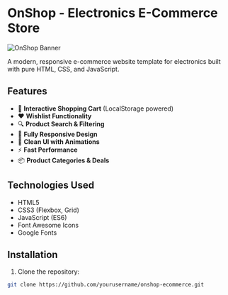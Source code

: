 
# OnShop - Electronics E-Commerce Store

![OnShop Banner](https://via.placeholder.com/1200x400?text=OnShop+E-Commerce) <!-- Replace with actual banner -->

A modern, responsive e-commerce website template for electronics built with pure HTML, CSS, and JavaScript.

## Features

- 🛒 **Interactive Shopping Cart** (LocalStorage powered)
- ❤️ **Wishlist Functionality**
- 🔍 **Product Search & Filtering**
- 📱 **Fully Responsive Design**
- 🎨 **Clean UI with Animations**
- ⚡ **Fast Performance**
- 📦 **Product Categories & Deals**

## Technologies Used

- HTML5
- CSS3 (Flexbox, Grid)
- JavaScript (ES6)
- Font Awesome Icons
- Google Fonts

## Installation

1. Clone the repository:
```bash
git clone https://github.com/yourusername/onshop-ecommerce.git

